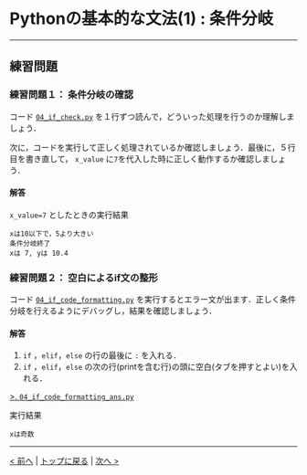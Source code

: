 # Pythonの基本的な文法(1) : 条件分岐

---
## 練習問題
### 練習問題１： 条件分岐の確認

コード [`04_if_check.py`](04_if_check.py) を１行ずつ読んで，どういった処理を行うのか理解しましょう．  

次に，コードを実行して正しく処理されているか確認しましょう．最後に，５行目を書き直して， `x_value` に`7`を代入した時に正しく動作するか確認しましょう．

#### 解答

`x_value=7` としたときの実行結果

```
xは10以下で，5より大きい
条件分岐終了
xは 7, yは 10.4
```

### 練習問題２： 空白によるif文の整形

コード [`04_if_code_formatting.py`](04_if_code_formatting.py) を実行するとエラー文が出ます．正しく条件分岐を行えるようにデバッグし，結果を確認しましょう．

#### 解答

1. `if` ，`elif`，`else` の行の最後に `:` を入れる．
2. `if` ，`elif`，`else` の次の行(printを含む行)の頭に空白(タブを押すとよい)を入れる．

[>. `04_if_code_formatting_ans.py`](04_if_code_formatting_ans.py) 

実行結果
```
xは奇数
```

--- 
[< 前へ](../03_print) | [トップに戻る](../) | [次へ >](../05_for) 
